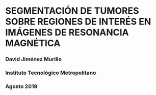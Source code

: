 # SEGMENTACIÓN DE TUMORES SOBRE REGIONES DE INTERÉS EN IMÁGENES DE RESONANCIA MAGNÉTICA

### David Jiménez Murillo

### Instituto Tecnológico Metropolitano

### Agosto 2019

